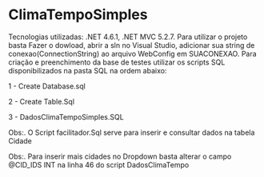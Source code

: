 # ClimaTempoSimples
Tecnologias utilizadas: .NET 4.6.1, .NET MVC 5.2.7. 
Para utilizar o projeto basta Fazer o dowload, abrir a sln no Visual Studio, adicionar sua string de conexao(ConnectionString) ao arquivo WebConfig em SUACONEXAO. 
Para criação e preenchimento da base de testes utilizar os scripts SQL disponibilizados na pasta SQL na ordem abaixo:

1 - Create Database.sql

2 - Create Table.Sql

3 - DadosClimaTempoSimples.SQL

Obs:. O Script facilitador.Sql serve para inserir e consultar dados na tabela Cidade

Obs:. Para inserir mais cidades no Dropdown basta alterar o campo @CID_IDS INT na linha 46 do script DadosClimaTempo
